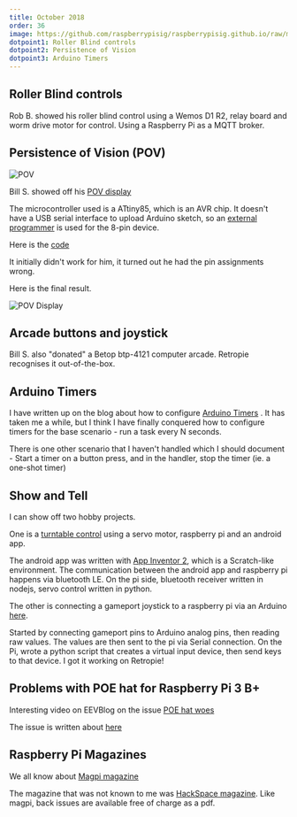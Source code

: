 ```yaml
---
title: October 2018
order: 36
image: https://github.com/raspberrypisig/raspberrypisig.github.io/raw/master/assets/images/Curved-silver-betop-btp-4121-usb-computer-arcade-joystick-handle-street-fighter-pc-ps3no-delay-button.jpg
dotpoint1: Roller Blind controls 
dotpoint2: Persistence of Vision
dotpoint3: Arduino Timers
---
```


## Roller Blind controls
Rob B. showed his roller blind control using a Wemos D1 R2, relay board and worm drive motor for control. Using a Raspberry Pi as a MQTT broker.

## Persistence of Vision (POV)
![POV](https://github.com/raspberrypisig/raspberrypisig.github.io/raw/master/assets/images/pov_bb.jpg)

Bill S. showed off his [POV display](https://www.instructables.com/id/ATtiny8545-POV-Display/)

The microcontroller used is a ATtiny85, which is an AVR chip. It doesn't have a USB serial interface to upload Arduino sketch, 
so an [external programmer](https://www.sparkfun.com/products/11801) is used for the 8-pin device. 

Here is the [code](https://gist.github.com/raspberrypisig/1fc25576deed3600add3d903721fb12f)

It initially didn't work for him, it turned out he had the pin assignments wrong.

Here is the final result.

![POV Display](https://github.com/raspberrypisig/raspberrypisig.github.io/raw/master/assets/images/pov-bills.jpg)


## Arcade buttons and joystick
Bill S. also "donated" a Betop btp-4121 computer arcade. Retropie recognises it out-of-the-box.

## Arduino Timers
I have written up on the blog about how to configure [Arduino Timers](https://raspberrypisig.github.io/blog/arduino/2018/09/30/arduino-timers/) . It has taken me a while, but I think I have finally conquered how to configure timers for the base scenario - run a task every N seconds.

There is one other scenario that I haven't handled which I should document - Start a timer on a button press, and in the handler, stop the timer (ie. a one-shot timer)

## Show and Tell
I can show off two hobby projects. 

One is a [turntable control](https://github.com/raspberrypisig/TurnTableRpi) using a servo motor, raspberry pi and an android app.

The android app was written with [App Inventor 2](https://ai2.appinventor.mit.edu), which is a Scratch-like environment. The communication between the android app and raspberry pi happens via bluetooth LE. On the pi side, bluetooth receiver written in nodejs, servo control written in python.

The other is connecting a gameport joystick to a raspberry pi via an Arduino [here](https://github.com/raspberrypisig/gameport-joystick-arduino-rpi).

Started by connecting gameport pins to Arduino analog pins, then reading raw values. The values are then sent to the pi via
Serial connection. On the Pi, wrote a python script that creates a virtual input device, then send keys to that device. I got it working on Retropie!


## Problems with POE hat for Raspberry Pi 3 B+

Interesting video on EEVBlog on the issue [POE hat woes](https://www.youtube.com/watch?v=Tpvjo6wDFUA)

The issue is written about [here](https://www.theregister.co.uk/2018/09/11/raspberry_pi_poe_hat_issue/)

## Raspberry Pi Magazines

We all know about [Magpi magazine](https://www.raspberrypi.org/magpi/) 

The magazine that was not known to me was [HackSpace magazine](https://hackspace.raspberrypi.org/). Like magpi, back issues are available free of charge as a pdf.

